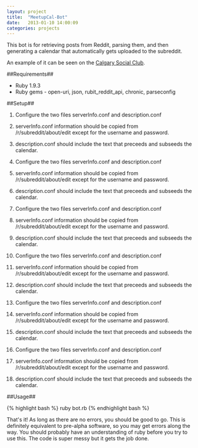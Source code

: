 ```yaml
---
layout: project
title:  "MeetupCal-Bot"
date:   2013-01-10 14:00:09
categories: projects
---
```

This bot is for retrieving posts from Reddit, parsing them, and then generating a calendar that automatically gets uploaded to the subreddit.

An example of it can be seen on the [Calgary Social Club](http://www.reddit.com/r/calgarysocialclub).

##Requirements##
 * Ruby 1.9.3
 * Ruby gems - open-uri, json, rubit_reddit_api, chronic, parseconfig

##Setup##
 1. Configure the two files serverInfo.conf and description.conf
 2. serverInfo.conf information should be copied from /r/subreddit/about/edit except for the username and password.
 3. description.conf should include the text that preceeds and subseeds the calendar.

 1. Configure the two files serverInfo.conf and description.conf
 2. serverInfo.conf information should be copied from /r/subreddit/about/edit except for the username and password.
 3. description.conf should include the text that preceeds and subseeds the calendar.

 1. Configure the two files serverInfo.conf and description.conf
 2. serverInfo.conf information should be copied from /r/subreddit/about/edit except for the username and password.
 3. description.conf should include the text that preceeds and subseeds the calendar.

 1. Configure the two files serverInfo.conf and description.conf
 2. serverInfo.conf information should be copied from /r/subreddit/about/edit except for the username and password.
 3. description.conf should include the text that preceeds and subseeds the calendar.

 1. Configure the two files serverInfo.conf and description.conf
 2. serverInfo.conf information should be copied from /r/subreddit/about/edit except for the username and password.
 3. description.conf should include the text that preceeds and subseeds the calendar.

 1. Configure the two files serverInfo.conf and description.conf
 2. serverInfo.conf information should be copied from /r/subreddit/about/edit except for the username and password.
 3. description.conf should include the text that preceeds and subseeds the calendar.

##Usage##


{% highlight bash %}
ruby bot.rb
{% endhighlight bash %}


That's it! As long as there are no errors, you should be good to go. This is definitely equivalent to pre-alpha software,
so you may get errors along the way. You should probably have an understanding of ruby before you try to use this. The 
code is super messy but it gets the job done.
